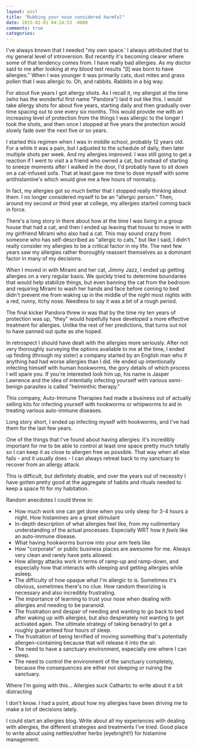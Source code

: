 ```yaml
---
layout: post
title: "Rubbing your nose considered harmful"
date: 2015-02-01 04:24:53 -0800
comments: true
categories:
---
```


I've always known that I needed "my own space.' I always attributed
that to my general level of introversion. But recently it's becoming
clearer where some of that tendency comes from. I have really bad
allergies. As my doctor said to me after looking at my blood test
results "[I] was born to have allergies." When I was younger it was
primarily cats, dust mites and grass pollen that I was allergic
to. Oh, and rabbits.  Rabbits in a big way.

<!--more-->

For about five years I got allergy shots. As I recall it, my allergist
at the time (who has the wonderful first name "Pandora") laid it out
like this. I would take allergy shots for about five years, starting
daily and then gradually over time spacing out to one every six
months. This would provide me with an increasing level of protection
from the things I was allergic to the longer I took the shots, and
then once I stopped at five years the protection would slowly fade
over the next five or so years.

I started this regimen when I was in middle school, probably 12 years
old. For a while it was a pain, but I adjusted to the schedule of
daily, then later multiple shots per week.  And my allergies improved.
I was still going to get a reaction if I went to visit a a friend who
owned a cat, but instead of starting to sneeze moments after I walked
in the door, I'd probably have to sit down on a cat-infused sofa. That
at least gave me time to dose myself with some antihistamine's which
would give me a few hours of normalcy.

In fact, my allergies got so much better that I stopped really
thinking about them. I no longer considered myself to be an "allergic
person." Then, around my second or third year at college, my allergies
started coming back in force.

There's a long story in there about how at the time I was living in a
group house that had a cat, and then I ended up leaving that house to
move in with my girlfriend Mirami who also had a cat. This may sound
crazy from someone who has self-described as "allergic to cats," but
like I said, I didn't really consider my allergies to be a critical
factor in my life. The next few years saw my allergies rather
thoroughly reassert themselves as a dominant factor in many of my
decisions.

When I moved in with Mirami and her cat, Jimmy Jazz, I ended up
getting allergies on a very regular basis. We quickly tried to
determine boundaries that would help stabilize things, but even
banning the cat from the bedroom and requiring Mirami to wash her
hands and face before coming to bed didn't prevent me from waking up
in the middle of the night most nights with a red, runny, itchy
nose. Needless to say it was a bit of a rough period.

The final kicker Pandora threw in was that by the time my ten years of
protection was up, "they" would hopefully have developed a more
effective treatment for allergies. Unlike the rest of her predictions,
that turns out not to have panned out quite as she hoped.

In retrospect I should have dealt with the allergies more
seriously. After not very thoroughly surveying the options available
to me at the time, I ended up finding (through my sister) a company
started by an English man who if anything had had worse allergies than
I did. He ended up intentionally infecting himself with human
hookworms, the gory details of which process I will spare you. If
you're interested look him up, his name is Jasper Lawrence and the
idea of intentially infecting yourself with various semi-benign
parasites is called "helminthic therapy."

This company, Auto-Immune Therapies had made a business out of
actually selling kits for infecting yourself with hookworms or
whipworms to aid in treating various auto-immune diseases.

Long story short, I ended up infecting myself with hookworms, and I've
had them for the last few years.

One of the things that I've found about having allergies: it's
incredibly important for me to be able to control at least one space
pretty much totally so I can keep it as close to allergen free as
possible. That way when all else fails - and it usually does - I can
always retreat back to my sanctuary to recover from an allergy attack.

This is difficult, but definitely doable, and over the years
out of necessity I have gotten pretty good at the aggregate of habits
and rituals needed to keep a space fit for my habitation.



Random anecdotes I could throw in:

- How much work one can get done when you only sleep for 3-4 hours a
  night. How histamines are a great stimulant
- In-depth description of what allergies feel like, from my
  rudimentary understanding of the actual processes. Especially WRT
  how it *feels* like an auto-immune disease.
- What having hookworms burrow into your arm feels like
- How "corporate" or public business places are awesome for me. Always
  very clean and rarely have pets allowed.
- How allergy attacks work in terms of ramp-up and ramp-down, and
  especially how that interacts with sleeping and getting allergies
  while asleep.
- The difficulty of how opaque what I'm allergic to is. Sometimes it's
  obvious, sometimes there's no clue. How random theorizing is
  necessary and also incredibly frustrating.
- The importance of learning to trust your nose when dealing with
  allergies and needing to be paranoid.
- The frustration and despair of needing and wanting to go back to bed
  after waking up with allergies, but also desperately not wanting to
  get activated again. The ultimate strategy of taking benadryl to get
  a roughly guaranteed four hours of sleep.
- The frustration of being terrified of moving something that's
  potentially allergen-containing because that will release it into
  the air.
- The need to have a sanctuary environment, especially one where I can
  sleep.
- The need to control the environment of the sanctuary completely,
  because the consequences are either not sleeping or ruining the
  sanctuary.


Where I'm going with this...
Allergies suck
Cathartic to write about it a bit
distracting

I don't know.  I had a point, about how my allergies have been driving
me to make a lot of decisions lately.

I could start an allergies blog. Write about all my experiences with
dealing with allergies, the different strategies and treatments I've
tried. Good place to write about using nettles/other herbs
(eyebright!!) for histamine management.

